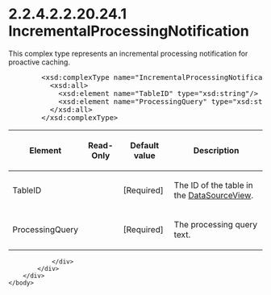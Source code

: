 <html dir="LTR" xmlns:mshelp="http://msdn.microsoft.com/mshelp" xmlns:ddue="http://ddue.schemas.microsoft.com/authoring/2003/5" xmlns:xlink="http://www.w3.org/1999/xlink" xmlns:tool="http://www.microsoft.com/tooltip">
    <head>
        <meta http-equiv="Content-Type" content="text/html; CHARSET=utf-8"></meta>
        <meta name="save" content="history"></meta>
        <title>2.2.4.2.2.20.24.1 IncrementalProcessingNotification</title>
        <xml>
            <mshelp:toctitle title="2.2.4.2.2.20.24.1 IncrementalProcessingNotification"></mshelp:toctitle>
            <mshelp:rltitle title="[MS-SSAS]: IncrementalProcessingNotification"></mshelp:rltitle>
            <mshelp:keyword index="A" term="0e31649c-7dec-4288-841c-fb0da9c214bd"></mshelp:keyword>
            <mshelp:attr name="DCSext.ContentType" value="open specification"></mshelp:attr>
            <mshelp:attr name="AssetID" value="0e31649c-7dec-4288-841c-fb0da9c214bd"></mshelp:attr>
            <mshelp:attr name="TopicType" value="kbRef"></mshelp:attr>
            <mshelp:attr name="DCSext.Title" value="[MS-SSAS]: IncrementalProcessingNotification" />
        </xml>
    </head>
    <body>
        <div id="header">
            <h1 class="heading">2.2.4.2.2.20.24.1 IncrementalProcessingNotification</h1>
        </div>
        <div id="mainSection">
            <div id="mainBody">
                <div id="allHistory" class="saveHistory"></div>
                <div id="sectionSection0" class="section" name="collapseableSection">
                    

<p>This complex type represents an incremental processing
notification for proactive caching.</p>

<dl>
<dd>
<div><pre>   &lt;xsd:complexType name=&quot;IncrementalProcessingNotification&quot;&gt;
     &lt;xsd:all&gt;
       &lt;xsd:element name=&quot;TableID&quot; type=&quot;xsd:string&quot;/&gt;
       &lt;xsd:element name=&quot;ProcessingQuery&quot; type=&quot;xsd:string&quot;/&gt;
     &lt;/xsd:all&gt;
   &lt;/xsd:complexType&gt;
</pre></div>
</dd></dl>

<table>
 <thead>
  <tr>
   <th>
   <p>Element</p>
   </th>
   <th>
   <p>Read-Only</p>
   </th>
   <th>
   <p>Default value</p>
   </th>
   <th>
   <p>Description</p>
   </th>
  </tr>
 </thead>
 <tr>
  <td>
  <p>TableID</p>
  </td>
  <td>
  <p> </p>
  </td>
  <td>
  <p>[Required]</p>
  </td>
  <td>
  <p>The ID of the table in the <a href="31069e1b-d650-4664-b987-908589f2e7f3.htm">DataSourceView</a>.</p>
  </td>
 </tr>
 <tr>
  <td>
  <p>ProcessingQuery</p>
  </td>
  <td>
  <p> </p>
  </td>
  <td>
  <p>[Required]</p>
  </td>
  <td>
  <p>The processing query text.</p>
  </td>
 </tr>
</table>

<p> </p>


                </div>
            </div>
        </div>
    </body>
</html>